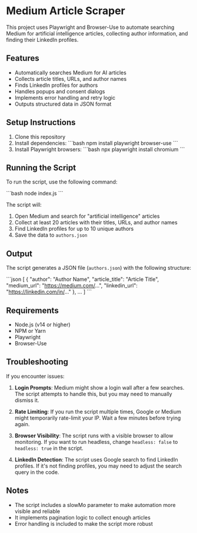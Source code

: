 # Medium Article Scraper

This project uses Playwright and Browser-Use to automate searching Medium for artificial intelligence articles, collecting author information, and finding their LinkedIn profiles.

## Features

- Automatically searches Medium for AI articles
- Collects article titles, URLs, and author names
- Finds LinkedIn profiles for authors
- Handles popups and consent dialogs
- Implements error handling and retry logic
- Outputs structured data in JSON format

## Setup Instructions

1. Clone this repository
2. Install dependencies:
   \`\`\`bash
   npm install playwright browser-use
   \`\`\`
3. Install Playwright browsers:
   \`\`\`bash
   npx playwright install chromium
   \`\`\`

## Running the Script

To run the script, use the following command:

\`\`\`bash
node index.js
\`\`\`

The script will:
1. Open Medium and search for "artificial intelligence" articles
2. Collect at least 20 articles with their titles, URLs, and author names
3. Find LinkedIn profiles for up to 10 unique authors
4. Save the data to `authors.json`

## Output

The script generates a JSON file (`authors.json`) with the following structure:

\`\`\`json
[
  {
    "author": "Author Name",
    "article_title": "Article Title",
    "medium_url": "https://medium.com/...",
    "linkedin_url": "https://linkedin.com/in/..."
  },
  ...
]
\`\`\`

## Requirements

- Node.js (v14 or higher)
- NPM or Yarn
- Playwright
- Browser-Use

## Troubleshooting

If you encounter issues:

1. **Login Prompts**: Medium might show a login wall after a few searches. The script attempts to handle this, but you may need to manually dismiss it.

2. **Rate Limiting**: If you run the script multiple times, Google or Medium might temporarily rate-limit your IP. Wait a few minutes before trying again.

3. **Browser Visibility**: The script runs with a visible browser to allow monitoring. If you want to run headless, change `headless: false` to `headless: true` in the script.

4. **LinkedIn Detection**: The script uses Google search to find LinkedIn profiles. If it's not finding profiles, you may need to adjust the search query in the code.

## Notes

- The script includes a slowMo parameter to make automation more visible and reliable
- It implements pagination logic to collect enough articles
- Error handling is included to make the script more robust
